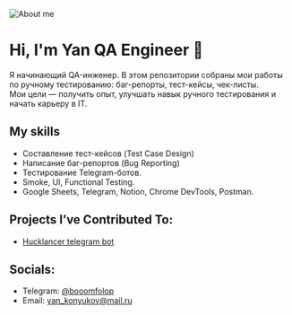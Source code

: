 ![About me](https://thorium.rocks/imgs/aboutme.png)

# Hi, I'm Yan QA Engineer 👋
Я начинающий QA-инженер. В этом репозитории собраны мои работы по ручному тестированию: баг-репорты, тест-кейсы, чек-листы.  
Мои цели — получить опыт, улучшать навык ручного тестирования и начать карьеру в IT.

## My skills
- Составление тест-кейсов (Test Case Design)
- Написание баг-репортов (Bug Reporting)
- Тестирование Telegram-ботов.
- Smoke, UI, Functional Testing. 
- Google Sheets, Telegram, Notion, Chrome DevTools, Postman. 

## Projects I’ve Contributed To:
- [Hucklancer telegram bot](https://t.me/Hacklancer_bot)

## Socials:
- Telegram: [@booomfolop](https://t.me/booomfolop)
- Email: yan_konyukov@mail.ru
